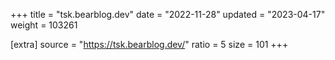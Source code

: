 +++
title = "tsk.bearblog.dev"
date = "2022-11-28"
updated = "2023-04-17"
weight = 103261

[extra]
source = "https://tsk.bearblog.dev/"
ratio = 5
size = 101
+++

